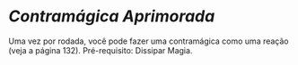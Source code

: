 # *Contramágica Aprimorada*

Uma vez por rodada, você pode fazer uma contramágica como uma reação (veja a página 132). Pré-requisito: Dissipar Magia.